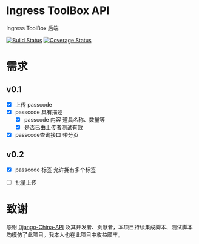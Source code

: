 # Ingress ToolBox API
Ingress ToolBox 后端

[![Build Status](https://travis-ci.org/bllli/IngressToolBoxAPI.svg?branch=dev)](https://travis-ci.org/bllli/IngressToolBoxAPI)
[![Coverage Status](https://coveralls.io/repos/github/bllli/IngressToolBoxAPI/badge.svg?branch=dev)](https://coveralls.io/github/bllli/IngressToolBoxAPI?branch=dev)


# 需求
## v0.1
- [x] 上传 passcode
- [x] passcode 具有描述
  - [x] passcode 内容 道具名称、数量等
  - [x] 是否已由上传者测试有效
- [x] passcode查询接口 带分页

## v0.2
- [x] passcode 标签 允许拥有多个标签
- [ ] 批量上传


# 致谢
感谢 [Django-China-API](https://github.com/DjangoChinaOrg/Django-China-API) 及其开发者、贡献者，本项目持续集成脚本、测试脚本均模仿了此项目。我本人也在此项目中收益颇丰。
